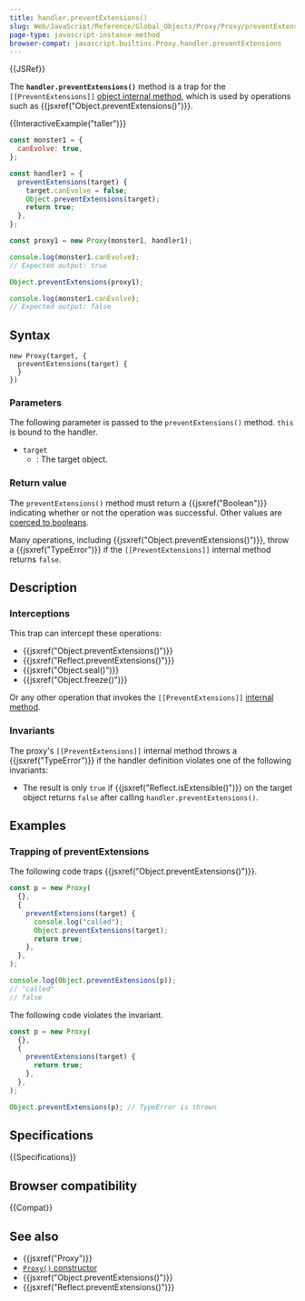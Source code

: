 ```yaml
---
title: handler.preventExtensions()
slug: Web/JavaScript/Reference/Global_Objects/Proxy/Proxy/preventExtensions
page-type: javascript-instance-method
browser-compat: javascript.builtins.Proxy.handler.preventExtensions
---
```


{{JSRef}}

The **`handler.preventExtensions()`** method is a trap for the `[[PreventExtensions]]` [object internal method](/en-US/docs/Web/JavaScript/Reference/Global_Objects/Proxy#object_internal_methods), which is used by operations such as {{jsxref("Object.preventExtensions()")}}.

{{InteractiveExample("taller")}}

```js interactive-example
const monster1 = {
  canEvolve: true,
};

const handler1 = {
  preventExtensions(target) {
    target.canEvolve = false;
    Object.preventExtensions(target);
    return true;
  },
};

const proxy1 = new Proxy(monster1, handler1);

console.log(monster1.canEvolve);
// Expected output: true

Object.preventExtensions(proxy1);

console.log(monster1.canEvolve);
// Expected output: false

```

## Syntax

```js-nolint
new Proxy(target, {
  preventExtensions(target) {
  }
})
```

### Parameters

The following parameter is passed to the `preventExtensions()` method. `this` is bound to the handler.

- `target`
  - : The target object.

### Return value

The `preventExtensions()` method must return a {{jsxref("Boolean")}} indicating whether or not the operation was successful. Other values are [coerced to booleans](/en-US/docs/Web/JavaScript/Reference/Global_Objects/Boolean#boolean_coercion).

Many operations, including {{jsxref("Object.preventExtensions()")}}, throw a {{jsxref("TypeError")}} if the `[[PreventExtensions]]` internal method returns `false`.

## Description

### Interceptions

This trap can intercept these operations:

- {{jsxref("Object.preventExtensions()")}}
- {{jsxref("Reflect.preventExtensions()")}}
- {{jsxref("Object.seal()")}}
- {{jsxref("Object.freeze()")}}

Or any other operation that invokes the `[[PreventExtensions]]` [internal method](/en-US/docs/Web/JavaScript/Reference/Global_Objects/Proxy#object_internal_methods).

### Invariants

The proxy's `[[PreventExtensions]]` internal method throws a {{jsxref("TypeError")}} if the handler definition violates one of the following invariants:

- The result is only `true` if {{jsxref("Reflect.isExtensible()")}} on the target object returns `false` after calling `handler.preventExtensions()`.

## Examples

### Trapping of preventExtensions

The following code traps {{jsxref("Object.preventExtensions()")}}.

```js
const p = new Proxy(
  {},
  {
    preventExtensions(target) {
      console.log("called");
      Object.preventExtensions(target);
      return true;
    },
  },
);

console.log(Object.preventExtensions(p));
// "called"
// false
```

The following code violates the invariant.

```js example-bad
const p = new Proxy(
  {},
  {
    preventExtensions(target) {
      return true;
    },
  },
);

Object.preventExtensions(p); // TypeError is thrown
```

## Specifications

{{Specifications}}

## Browser compatibility

{{Compat}}

## See also

- {{jsxref("Proxy")}}
- [`Proxy()` constructor](/en-US/docs/Web/JavaScript/Reference/Global_Objects/Proxy/Proxy)
- {{jsxref("Object.preventExtensions()")}}
- {{jsxref("Reflect.preventExtensions()")}}
